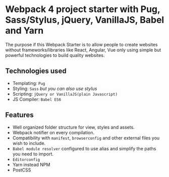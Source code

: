 # Webpack 4 project starter with Pug, Sass/Stylus, jQuery, VanillaJS, Babel and Yarn

The purpose if this Webpack Starter is to allow people to create websites without frameworks/libraries like React, Angular, Vue only using simple but powerful technologies to build quality websites.

## Technologies used

- Templating: `Pug`
- Styling: `Sass` _but you can also use stylus_
- Scripting: `jQuery or VanillaJS(plain Javascript)`
- JS Compiler: `Babel ES6`

## Features

- Well organized folder structure for view, styles and assets.
- Webpack notifier on every compilation.
- Compatibility with `manifest`, `browserconfig` and other external files you wish to include.
- `Babel module resolver` configured to use alias and simplify the paths you need to import.
- `Editorconfig`
- Yarn instead NPM
- PostCSS
